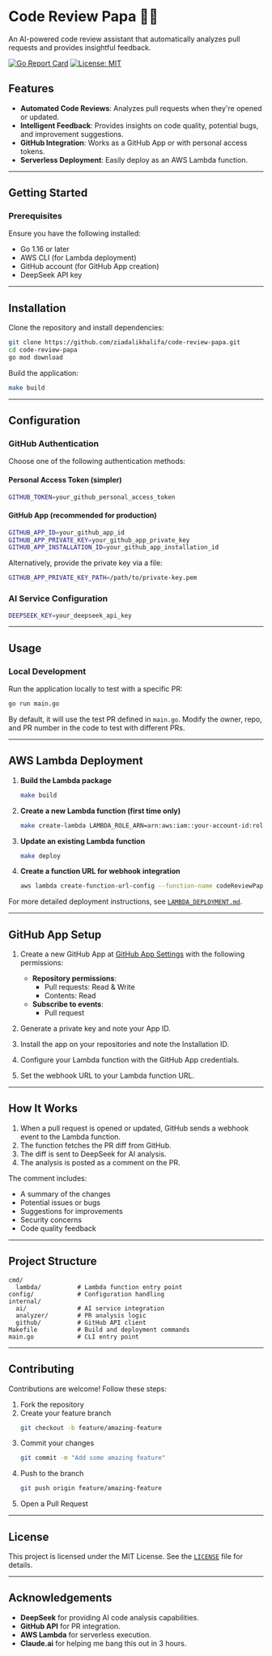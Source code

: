 # Code Review Papa 🧙‍♂️

An AI-powered code review assistant that automatically analyzes pull requests and provides insightful feedback.


[![Go Report Card](https://goreportcard.com/badge/github.com/ziadalikhalifa/code-review-papa)](https://goreportcard.com/report/github.com/ziadalikhalifa/code-review-papa)
[![License: MIT](https://img.shields.io/badge/License-MIT-yellow.svg)](https://opensource.org/licenses/MIT)

## Features

- **Automated Code Reviews**: Analyzes pull requests when they're opened or updated.  
- **Intelligent Feedback**: Provides insights on code quality, potential bugs, and improvement suggestions.  
- **GitHub Integration**: Works as a GitHub App or with personal access tokens.  
- **Serverless Deployment**: Easily deploy as an AWS Lambda function.  

---

## Getting Started

### Prerequisites

Ensure you have the following installed:

- Go 1.16 or later  
- AWS CLI (for Lambda deployment)  
- GitHub account (for GitHub App creation)  
- DeepSeek API key  

---

## Installation

Clone the repository and install dependencies:

```sh
git clone https://github.com/ziadalikhalifa/code-review-papa.git
cd code-review-papa
go mod download
```

Build the application:

```sh
make build
```

---

## Configuration

### GitHub Authentication

Choose one of the following authentication methods:

#### **Personal Access Token (simpler)**  
```sh
GITHUB_TOKEN=your_github_personal_access_token
```

#### **GitHub App (recommended for production)**  
```sh
GITHUB_APP_ID=your_github_app_id
GITHUB_APP_PRIVATE_KEY=your_github_app_private_key
GITHUB_APP_INSTALLATION_ID=your_github_app_installation_id
```
Alternatively, provide the private key via a file:  
```sh
GITHUB_APP_PRIVATE_KEY_PATH=/path/to/private-key.pem
```

### AI Service Configuration

```sh
DEEPSEEK_KEY=your_deepseek_api_key
```

---

## Usage

### Local Development

Run the application locally to test with a specific PR:

```sh
go run main.go
```

By default, it will use the test PR defined in `main.go`. Modify the owner, repo, and PR number in the code to test with different PRs.

---

## AWS Lambda Deployment

1. **Build the Lambda package**  
   ```sh
   make build
   ```
   
2. **Create a new Lambda function (first time only)**  
   ```sh
   make create-lambda LAMBDA_ROLE_ARN=arn:aws:iam::your-account-id:role/your-lambda-role
   ```

3. **Update an existing Lambda function**  
   ```sh
   make deploy
   ```

4. **Create a function URL for webhook integration**  
   ```sh
   aws lambda create-function-url-config --function-name codeReviewPapa --auth-type NONE --region us-east-1
   ```

For more detailed deployment instructions, see [`LAMBDA_DEPLOYMENT.md`](LAMBDA_DEPLOYMENT.md).

---

## GitHub App Setup

1. Create a new GitHub App at [GitHub App Settings](https://github.com/settings/apps/new) with the following permissions:

   - **Repository permissions**:
     - Pull requests: Read & Write  
     - Contents: Read  
   - **Subscribe to events**:
     - Pull request  

2. Generate a private key and note your App ID.  
3. Install the app on your repositories and note the Installation ID.  
4. Configure your Lambda function with the GitHub App credentials.  
5. Set the webhook URL to your Lambda function URL.  

---

## How It Works

1. When a pull request is opened or updated, GitHub sends a webhook event to the Lambda function.  
2. The function fetches the PR diff from GitHub.  
3. The diff is sent to DeepSeek for AI analysis.  
4. The analysis is posted as a comment on the PR.

The comment includes:

- A summary of the changes  
- Potential issues or bugs  
- Suggestions for improvements  
- Security concerns  
- Code quality feedback  

---

## Project Structure

```
cmd/
  lambda/          # Lambda function entry point
config/            # Configuration handling
internal/
  ai/              # AI service integration
  analyzer/        # PR analysis logic
  github/          # GitHub API client
Makefile           # Build and deployment commands
main.go            # CLI entry point
```

---

## Contributing

Contributions are welcome! Follow these steps:

1. Fork the repository  
2. Create your feature branch  
   ```sh
   git checkout -b feature/amazing-feature
   ```
3. Commit your changes  
   ```sh
   git commit -m "Add some amazing feature"
   ```
4. Push to the branch  
   ```sh
   git push origin feature/amazing-feature
   ```
5. Open a Pull Request  

---

## License

This project is licensed under the MIT License. See the [`LICENSE`](LICENSE) file for details.

---

## Acknowledgements

- **DeepSeek** for providing AI code analysis capabilities.  
- **GitHub API** for PR integration.  
- **AWS Lambda** for serverless execution.  
- **Claude.ai** for helping me bang this out in 3 hours.

